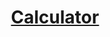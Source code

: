 <h1 align="center"><a href="https://skytner.github.io/Calculator/" target="_blank">Calculator</a>


